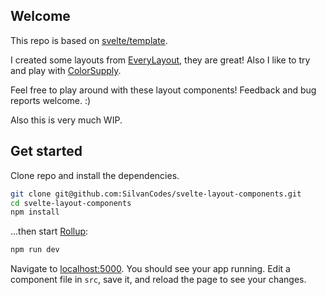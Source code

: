 ## Welcome

This repo is based on [svelte/template](https://github.com/sveltejs/template).

I created some layouts from [EveryLayout](https://every-layout.dev/), they are great!
Also I like to try and play with [ColorSupply](https://colorsupplyyy.com/app).

Feel free to play around with these layout components! Feedback and bug reports welcome. :)

Also this is very much WIP.

## Get started

Clone repo and install the dependencies.

```bash
git clone git@github.com:SilvanCodes/svelte-layout-components.git
cd svelte-layout-components
npm install
```

...then start [Rollup](https://rollupjs.org):

```bash
npm run dev
```

Navigate to [localhost:5000](http://localhost:5000). You should see your app running. Edit a component file in `src`, save it, and reload the page to see your changes.

